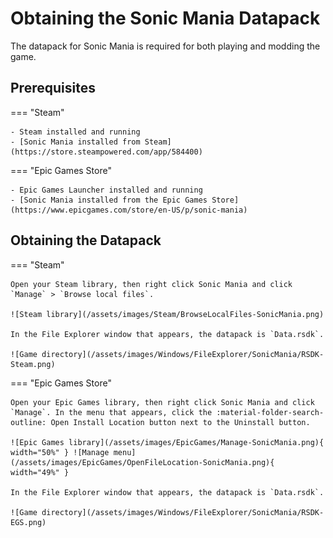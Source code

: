 # Obtaining the Sonic Mania Datapack

The datapack for Sonic Mania is required for both playing and modding the game.

## Prerequisites
=== "Steam"

    - Steam installed and running
    - [Sonic Mania installed from Steam](https://store.steampowered.com/app/584400)

=== "Epic Games Store"

    - Epic Games Launcher installed and running
    - [Sonic Mania installed from the Epic Games Store](https://www.epicgames.com/store/en-US/p/sonic-mania)

## Obtaining the Datapack
=== "Steam"

    Open your Steam library, then right click Sonic Mania and click `Manage` > `Browse local files`.

    ![Steam library](/assets/images/Steam/BrowseLocalFiles-SonicMania.png)

    In the File Explorer window that appears, the datapack is `Data.rsdk`.

    ![Game directory](/assets/images/Windows/FileExplorer/SonicMania/RSDK-Steam.png)

=== "Epic Games Store"

    Open your Epic Games library, then right click Sonic Mania and click `Manage`. In the menu that appears, click the :material-folder-search-outline: Open Install Location button next to the Uninstall button.

    ![Epic Games library](/assets/images/EpicGames/Manage-SonicMania.png){ width="50%" } ![Manage menu](/assets/images/EpicGames/OpenFileLocation-SonicMania.png){ width="49%" }

    In the File Explorer window that appears, the datapack is `Data.rsdk`.

    ![Game directory](/assets/images/Windows/FileExplorer/SonicMania/RSDK-EGS.png)